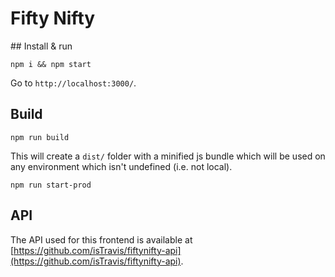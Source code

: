 # Fifty Nifty

## Install & run

```
npm i && npm start
```

Go to `http://localhost:3000/`.

## Build

```
npm run build
```

This will create a `dist/` folder with a minified js bundle which will be used on any environment which isn't undefined (i.e. not local).

```
npm run start-prod
```

## API

The API used for this frontend is available at [https://github.com/isTravis/fiftynifty-api](https://github.com/isTravis/fiftynifty-api).
